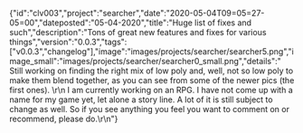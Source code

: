 {"id":"clv003","project":"searcher","date":"2020-05-04T09=05=27-05=00","dateposted":"05-04-2020","title":"Huge list of fixes and such","description":"Tons of great new features and fixes for various things","version":"0.0.3","tags":["v0.0.3","changelog"],"image":"images/projects/searcher/searcher5.png","image_small":"images/projects/searcher/searcher0_small.png","details":"  Still working on finding the right mix of low poly and, well, not so low poly to make them blend together, as you can see from some of the newer pics (the first ones).  \r\n  I am currently working on an RPG. I have not come up with a name for my game yet, let alone a story line. A lot of it is still subject to change as well. So if you see anything you feel you want to comment on or recommend, please do.\r\n"}